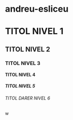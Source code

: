 # andreu-esliceu
<h1>TITOL NIVEL 1</h1>
<h2>TITOL NIVEL 2</h2>
<h3>TITOL NIVEL 3</h3>
<h4>TITOL NIVEL 4</h4>
<h5>TITOL NIVEL 5</h5>
<h6>TITOL DARER NIVEL 6</h6>w